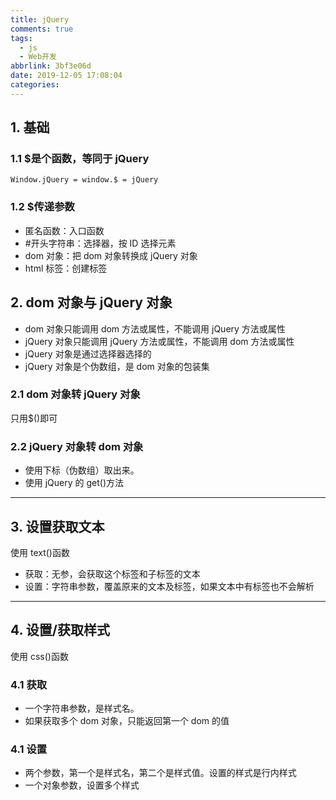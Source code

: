 ```yaml
---
title: jQuery
comments: true
tags:
  - js
  - Web开发
abbrlink: 3bf3e06d
date: 2019-12-05 17:08:04
categories:
---
```


## 1. 基础

### 1.1 \$是个函数，等同于 jQuery

```
Window.jQuery = window.$ = jQuery
```

### 1.2 \$传递参数

- 匿名函数：入口函数
- #开头字符串：选择器，按 ID 选择元素
- dom 对象：把 dom 对象转换成 jQuery 对象
- html 标签：创建标签

## 2. dom 对象与 jQuery 对象

- dom 对象只能调用 dom 方法或属性，不能调用 jQuery 方法或属性
- jQuery 对象只能调用 jQuery 方法或属性，不能调用 dom 方法或属性
- jQuery 对象是通过选择器选择的
- jQuery 对象是个伪数组，是 dom 对象的包装集

### 2.1 dom 对象转 jQuery 对象

只用\$()即可

### 2.2 jQuery 对象转 dom 对象

- 使用下标（伪数组）取出来。
- 使用 jQuery 的 get()方法

---

## 3. 设置获取文本

使用 text()函数

- 获取：无参，会获取这个标签和子标签的文本
- 设置：字符串参数，覆盖原来的文本及标签，如果文本中有标签也不会解析

---

## 4. 设置/获取样式

使用 css()函数

### 4.1 获取

- 一个字符串参数，是样式名。
- 如果获取多个 dom 对象，只能返回第一个 dom 的值

### 4.1 设置

- 两个参数，第一个是样式名，第二个是样式值。设置的样式是行内样式
- 一个对象参数，设置多个样式
